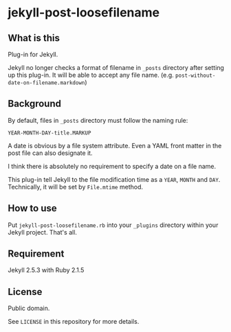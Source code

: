 # jekyll-post-loosefilename

## What is this

Plug-in for Jekyll.

Jekyll no longer checks a format of filename in `_posts` directory after setting up this plug-in.
It will be able to accept any file name. (e.g. `post-without-date-on-filename.markdown`)

## Background

By default, files in `_posts` directory must follow the naming rule:

```
YEAR-MONTH-DAY-title.MARKUP
```

A date is obvious by a file system attribute.
Even a YAML front matter in the post file can also designate it.

I think there is absolutely no requirement to specify a date on a file name.

This plug-in tell Jekyll to the file modification time as a `YEAR`, `MONTH` and `DAY`.
Technically, it will be set by `File.mtime` method.

## How to use

Put `jekyll-post-loosefilename.rb` into your `_plugins` directory within your Jekyll project.
That's all.

## Requirement

Jekyll 2.5.3 with Ruby 2.1.5

## License

Public domain.

See `LICENSE` in this repository for more details.

